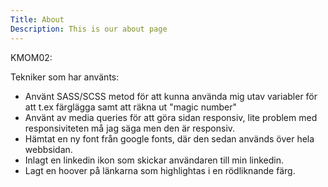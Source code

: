 ```yaml
---
Title: About
Description: This is our about page
---
```


KMOM02:

Tekniker som har använts: 

* Använt SASS/SCSS metod för att kunna använda mig utav variabler för att t.ex färglägga samt att räkna ut "magic number"
* Använt av media queries för att göra sidan responsiv, lite problem med responsiviteten må jag säga men den är responsiv.
* Hämtat en ny font från google fonts, där den sedan används över hela webbsidan.
* Inlagt en linkedin ikon som skickar användaren till min linkedin.
* Lagt en hoover på länkarna som highlightas i en rödliknande färg.  